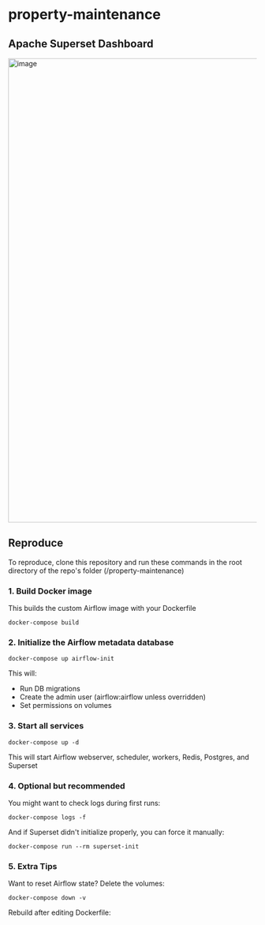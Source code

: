 # property-maintenance

## Apache Superset Dashboard
<img width="941" alt="image" src="https://github.com/user-attachments/assets/d40092c7-b67e-4376-97c5-8466e7bc2566" />

## Reproduce
To reproduce, clone this repository and run these commands in the root directory of the repo's folder (/property-maintenance)

### 1. Build Docker image
This builds the custom Airflow image with your Dockerfile

`docker-compose build`

### 2. Initialize the Airflow metadata database

`docker-compose up airflow-init`

This will:

- Run DB migrations
- Create the admin user (airflow:airflow unless overridden)
- Set permissions on volumes

### 3. Start all services

`docker-compose up -d`

This will start Airflow webserver, scheduler, workers, Redis, Postgres, and Superset

### 4. Optional but recommended
You might want to check logs during first runs:

`docker-compose logs -f`

And if Superset didn't initialize properly, you can force it manually:

`docker-compose run --rm superset-init`

### 5. Extra Tips
Want to reset Airflow state? Delete the volumes:

`docker-compose down -v`

Rebuild after editing Dockerfile:
